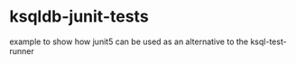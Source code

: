 # ksqldb-junit-tests
example to show how junit5 can be used as an alternative to the ksql-test-runner
